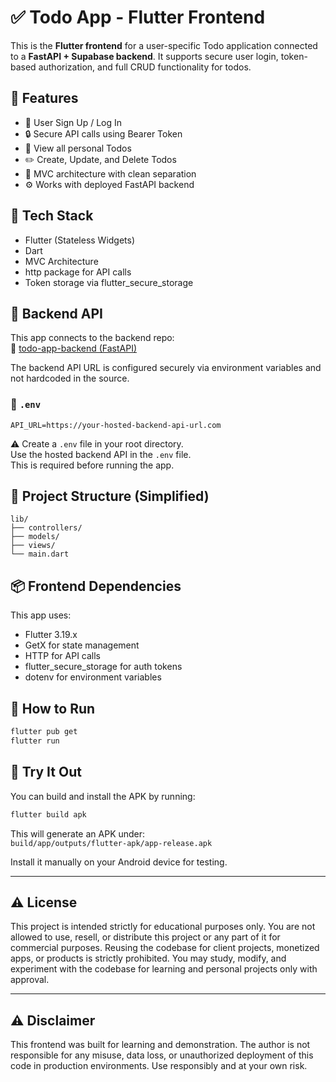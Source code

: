 # ✅ Todo App - Flutter Frontend

This is the **Flutter frontend** for a user-specific Todo application connected to a **FastAPI + Supabase backend**. It supports secure user login, token-based authorization, and full CRUD functionality for todos.

## 🎯 Features

- 🧾 User Sign Up / Log In
- 🔒 Secure API calls using Bearer Token
- 📃 View all personal Todos
- ✏️ Create, Update, and Delete Todos
- 🧭 MVC architecture with clean separation
- ⚙️ Works with deployed FastAPI backend

## 🧱 Tech Stack

- Flutter (Stateless Widgets)
- Dart
- MVC Architecture
- http package for API calls
- Token storage via flutter_secure_storage

## 🔗 Backend API

This app connects to the backend repo:  
🔗 [todo-app-backend (FastAPI)](https://github.com/Anupam00/Todoapp_backend.git)

The backend API URL is configured securely via environment variables and not hardcoded in the source.

### 🔐 `.env`
```
API_URL=https://your-hosted-backend-api-url.com
```

⚠️ Create a `.env` file in your root directory.  
Use the hosted backend API in the `.env` file.  
This is required before running the app.

## 📁 Project Structure (Simplified)
```
lib/
├── controllers/
├── models/
├── views/
└── main.dart
```

## 📦 Frontend Dependencies

This app uses:

- Flutter 3.19.x
- GetX for state management
- HTTP for API calls
- flutter_secure_storage for auth tokens
- dotenv for environment variables

## 🚀 How to Run

```bash
flutter pub get
flutter run
```

## 📱 Try It Out

You can build and install the APK by running:

```bash
flutter build apk
```

This will generate an APK under:  
`build/app/outputs/flutter-apk/app-release.apk`

Install it manually on your Android device for testing.

---

## ⚠️ License

This project is intended strictly for educational purposes only.
You are not allowed to use, resell, or distribute this project or any part of it for commercial purposes.
Reusing the codebase for client projects, monetized apps, or products is strictly prohibited.
You may study, modify, and experiment with the codebase for learning and personal projects only with approval.

---

## ⚠️ Disclaimer
This frontend was built for learning and demonstration. The author is not responsible for any misuse, data loss, or unauthorized deployment of this code in production environments. Use responsibly and at your own risk.